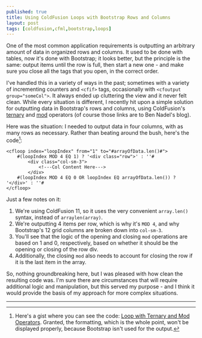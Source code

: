 ```yaml
---
published: true
title: Using ColdFusion Loops with Bootstrap Rows and Columns
layout: post
tags: [coldfusion,cfml,bootstrap,loops]
---
```

One of the most common application requirements is outputting an arbitrary amount of data in organized rows and columns. It used to be done with tables, now it's done with Bootstrap; it looks better, but the principle is the same: output items until the row is full, then start a new one - and make sure you close all the tags that you open, in the correct order. <!--more-->

I've handled this in a variety of ways in the past; sometimes with a variety of incrementing counters and `<cfif>` tags, occasionally with `<cfoutput group="someCol">`. It always ended up cluttering the view and it never felt clean. While every situation is different, I recently hit upon a simple solution for outputting data in Bootstrap's rows and columns, using ColdFusion's [ternary](http://www.bennadel.com/blog/1643-learning-coldfusion-9-the-ternary-operator.htm) and [mod](http://www.bennadel.com/blog/665-and-on-the-seventh-row-mod-created-1-and-it-was-good.htm) operators (of course those links are to Ben Nadel's blog). 

Here was the situation: I needed to output data in four columns, with as many rows as necessary. Rather than beating around the bush, here's the code[^1]:
	
	<cfloop index="loopIndex" from="1" to="#arrayOfData.len()#">
		#(loopIndex MOD 4 EQ 1) ? '<div class="row">' : ''#
			<div class="col-sm-3">
				<!---Col Content Here--->
			</div>
		#(loopIndex MOD 4 EQ 0 OR loopIndex EQ arrayOfData.len()) ? '</div>' : ''#
	</cfloop>


Just a few notes on it:

1. We're using ColdFusion 11, so it uses the very convenient `array.len()` syntax, instead of `arraylen(array)`.
2. We're outputting 4 items per row, which is why it's `MOD 4`, and why Bootstrap's 12 grid columns are broken down into `col-sm-3`.
3. You'll see that the logic of the opening and closing `mod` operations are based on 1 and 0, respectively, based on whether it should be the opening or closing of the row div. 
4. Additionally, the closing `mod` also needs to account for closing the row if it is the last item in the array. 

So, nothing groundbreaking here, but I was pleased with how clean the resulting code was. I'm sure there are circumstances that will require additional logic and manipulation, but this served my purpose - and I think it would provide the basis of my approach for more complex situations.

<hr>

[^1]: Here's a gist where you can see the code: [Loop with Ternary and Mod Operators](http://trycf.com/gist/a6d123332b7bce30fd53a1beb5de90b8/acf11?theme=monokai). Granted, the formatting, which is the whole point, won't be displayed properly, because Bootstrap isn't used for the output.